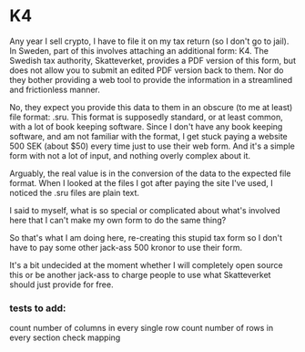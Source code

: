 # K4

Any year I sell crypto, I have to file it on my tax return (so I don't go to jail). In Sweden, part of this involves attaching an additional form: K4. The Swedish tax authority, Skatteverket, provides a PDF version of this form, but does not allow you to submit an edited PDF version back to them. Nor do they bother providing a web tool to provide the information in a streamlined and frictionless manner.

No, they expect you provide this data to them in an obscure (to me at least) file format: .sru. This format is supposedly standard, or at least common, with a lot of book keeping software. Since I don't have any book keeping software, and am not familiar with the format, I get stuck paying a website 500 SEK (about $50) every time just to use their web form. And it's a simple form with not a lot of input, and nothing overly complex about it.

Arguably, the real value is in the conversion of the data to the expected file format. When I looked at the files I got after paying the site I've used, I noticed the .sru files are plain text.

I said to myself, what is so special or complicated about what's involved here that I can't make my own form to do the same thing?

So that's what I am doing here, re-creating this stupid tax form so I don't have to pay some other jack-ass 500 kronor to use their form.

It's a bit undecided at the moment whether I will completely open source this or be another jack-ass to charge people to use what Skatteverket should just provide for free.

### tests to add:

count number of columns in every single row
count number of rows in every section
check mapping
